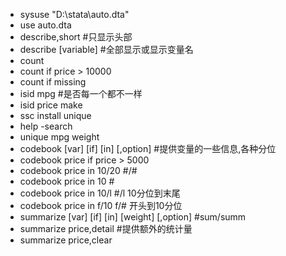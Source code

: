 * sysuse "D:\stata\auto.dta"
* use auto.dta
* describe,short #只显示头部
* describe [variable] #全部显示或显示变量名
* count 
* count if price > 10000
* count if missing
* isid mpg #是否每一个都不一样
* isid price make
* ssc install unique
* help -search
* unique mpg weight
* codebook [var] [if] [in] [,option] #提供变量的一些信息,各种分位
* codebook price if price > 5000
* codebook price in 10/20   #/#
* codebook price in             10 #
* codebook price in 10/l       #/l  10分位到末尾
* codebook price in f/10       f/#  开头到10分位
* summarize [var] [if] [in] [weight] [,option]  #sum/summ
* summarize price,detail  #提供额外的统计量
* summarize price,clear  
